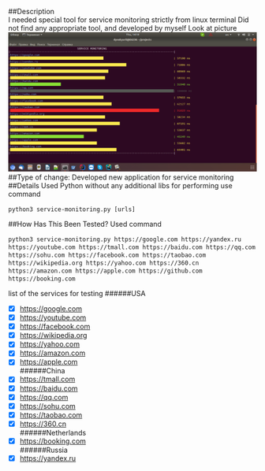 ##Description  
I needed special tool for service monitoring strictly from linux terminal
Did not find any appropriate tool, and developed by myself
Look at picture
![TUI](screenshot1.png)  
##Type of change:
Developed new application for service monitoring  
##Details
Used Python without any additional libs
for performing use command
```
python3 service-monitoring.py [urls]
```  
##How Has This Been Tested?
Used command
```
python3 service-monitoring.py https://google.com https://yandex.ru https://youtube.com https://tmall.com https://baidu.com https://qq.com https://sohu.com https://facebook.com https://taobao.com https://wikipedia.org https://yahoo.com https://360.cn https://amazon.com https://apple.com https://github.com https://booking.com
```
list of the services for testing
######USA  
- [x] https://google.com
- [x] https://youtube.com
- [x] https://facebook.com
- [x] https://wikipedia.org 
- [x] https://yahoo.com 
- [x] https://amazon.com 
- [x] https://apple.com  
######China  
- [x] https://tmall.com
- [x] https://baidu.com 
- [x] https://qq.com 
- [x] https://sohu.com 
- [x] https://taobao.com 
- [x] https://360.cn   
######Netherlands  
- [x] https://booking.com  
######Russia  
- [x] https://yandex.ru